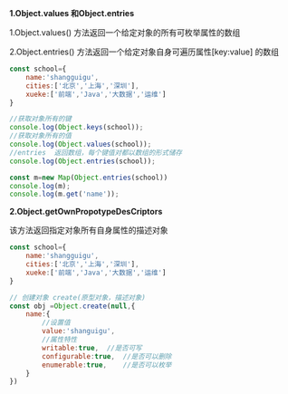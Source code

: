 **1.Object.values 和Object.entries**

1.Object.values() 方法返回一个给定对象的所有可枚举属性的数组

2.Object.entries() 方法返回一个给定对象自身可遍历属性[key:value] 的数组

```js
const school={
    name:'shangguigu',
    cities:['北京','上海','深圳'],
    xueke:['前端','Java','大数据','运维']
}

//获取对象所有的键
console.log(Object.keys(school));
//获取对象所有的值
console.log(Object.values(school));
//entries  返回数组，每个键值对都以数组的形式储存
console.log(Object.entries(school));

const m=new Map(Object.entries(school))
console.log(m);
console.log(m.get('name'));
```

**2.Object.getOwnPropotypeDesCriptors**

该方法返回指定对象所有自身属性的描述对象

```js
const school={
    name:'shangguigu',
    cities:['北京','上海','深圳'],
    xueke:['前端','Java','大数据','运维']
}

// 创建对象 create(原型对象，描述对象)
const obj =Object.create(null,{
    name:{
        //设置值
        value:'shanguigu',
        //属性特性
        writable:true,  //是否可写
        configurable:true,  //是否可以删除
        enumerable:true,    //是否可以枚举
    }
})
```


